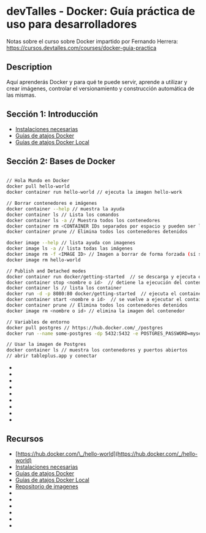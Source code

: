 # devTalles - Docker: Guía práctica de uso para desarrolladores

Notas sobre el curso sobre Docker impartido por Fernando Herrera: https://cursos.devtalles.com/courses/docker-guia-practica

## Description

Aquí aprenderás Docker y para qué te puede servir, aprende a utilizar y crear imágenes, controlar el versionamiento y construcción automática de las mismas.

## Sección 1: Introducción

- [Instalaciones necesarias](https://gist.github.com/Klerith/3f611ff0e5c15b733ac63365ab310a35)
- [Guías de atajos Docker](https://devtalles.com/files/docker-cheat-sheet.pdf)
- [Guías de atajos Docker Local](docs/docker-cheat-sheet.pdf)

## Sección 2: Bases de Docker

```sh

// Hola Mundo en Docker
docker pull hello-world
docker container run hello-world // ejecuta la imagen hello-work

// Borrar contenedores e imágenes
docker container --help // muestra la ayuda
docker container ls // Lista los comandos
docker container ls -a // Muestra todos los contenedores
docker container rm <CONTAINER IDs separados por espacio y pueden ser los primeros 3 caracteres> // Elimina un contenedor
docker container prune // Elimina todos los contenedores detenidos

docker image --help // lista ayuda con imagenes
docker image ls -a // lista todas las imágenes
docker image rm -f <IMAGE ID> // Imagen a borrar de forma forzada (sí se está ejecutando)
docker image rm hello-world

// Publish and Detached modes
docker container run docker/getting-started  // se descarga y ejecuta el contenedor pero no es accesible
docker container stop <nombre o id>  // detiene la ejecución del contenedor
docker container ls // lista los container
docker run -d -p 8080:80 docker/getting-started  // ejecuta el container y mapea el puerto 8080 de mi equipo con el 80 del contenedor
docker container start <nombre o id>  // se vuelve a ejecutar el container en el mismo puerto con que se ejecutó anteriormente
docker container prune // Elimina todos los contenedores detenidos
docker image rm <nombre o id> // elimina la imagen del contenedor

// Variables de entorno
docker pull postgres // https://hub.docker.com/_/postgres
docker run --name some-postgres -dp 5432:5432 -e POSTGRES_PASSWORD=mysecretpassword -d postgres  // se ejecuta la imagen en el puerto local 5432 y sí no está se descarga. User: postgres y pass: mysecretpassword

// Usar la imagen de Postgres
docker container ls // muestra los contenedores y puertos abiertos
// abrir tableplus.app y conectar
```

- []()
- []()
- []()
- []()
- []()
- []()
- []()
- []()
- []()

## Recursos

- [https://hub.docker.com/\_/hello-world](https://hub.docker.com/_/hello-world)
- [Instalaciones necesarias](https://gist.github.com/Klerith/3f611ff0e5c15b733ac63365ab310a35)
- [Guías de atajos Docker](https://devtalles.com/files/docker-cheat-sheet.pdf)
- [Guías de atajos Docker Local](docs/docker-cheat-sheet.pdf)
- [Repositorio de imagenes](https://hub.docker.com/)
- []()
- []()
- []()
- []()
- []()
- []()
